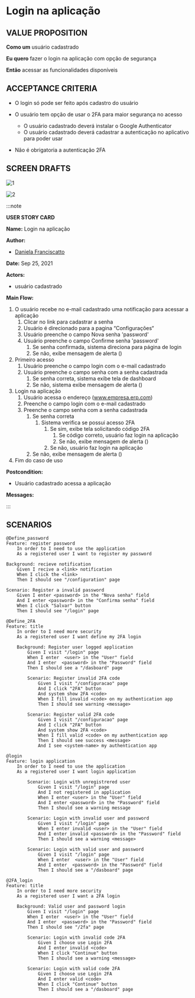 # Login na aplicação

## VALUE PROPOSITION

 **Como um** usuário cadastrado

 **Eu quero** fazer o login na aplicação com opção de segurança

 **Então** acessar as funcionalidades disponíveis

## ACCEPTANCE CRITERIA

- O login só pode ser feito após cadastro do usuário

- O usuário tem opção de usar o 2FA para maior segurança no acesso
    - O usuário cadastrado deverá instalar o Google Authenticator
    - O usuário cadastrado deverá cadastrar a autenticação no aplicativo para poder usar

- Não é obrigatoria a autenticação 2FA

## SCREEN DRAFTS

![1](/img/must-ERP/login.png)

![2](/img/must-ERP/login2.png)

:::note

**USER STORY CARD**

**Name:** Login na aplicação

**Author:** 

- [Daniela Franciscatto](https://github.com/danielaanjos) 

**Date:** Sep 25, 2021

**Actors:**  

- usuário cadastrado

**Main Flow:**

1. O usuário recebe no e-mail cadastrado uma notificação para acessar a aplicação
    1. Clicar no link para cadastrar a senha
    2. Usuário é direcionado para a pagina “Configurações“
    3. Usuário preenche o campo Nova senha 'password'
    4. Usuário preenche o campo Confirme senha 'password'
        1. Se senha confirmada, sistema direciona para página de login
        2. Se não, exibe mensagem de alerta ()
2. Primeiro acesso
    1. Usuário preenche o campo login com o e-mail cadastrado
    2. Usuário preenche o campo senha com a senha cadastrada
        1. Se senha correta, sistema exibe tela de dashboard
        2. Se não, sistema exibe mensagem de alerta ()
3. Login na aplicação
    1. Usuário acessa o endereço (www.empresa.erp.com)
    2. Preenche o campo login com o e-mail cadastrado
    3. Preenche o campo senha com a senha cadastrada
        1. Se senha correta
            1. Sistema verifica se possui acesso 2FA
                1. Se sim, exibe tela solicitando código 2FA
                    1. Se código correto, usuário faz login na aplicação
                    2. Se não, exibe mensagem de alerta ()
                2. Se não, usuário faz login na aplicação
        2. Se não, exibe mensagem de alerta ()
4. Fim do caso de uso

**Postcondition:**

- Usuário cadastrado acessa a aplicação

**Messages:**

:::

## SCENARIOS

```gherkin
@Define_password
Feature: register password
    In order to I need to use the application
    As a registered user I want to register my password

Background: recieve notification
    Given I recive a <link> notification
    When I click the <link>
    Then I should see "/configuration" page

Scenario: Register a invalid password
    Given I enter <password> in the "Nova senha" field
    And I enter <password> in the "Confirma senha" field
    When I click "Salvar" button
    Then I should see "/login" page

@Define_2FA
Feature: title
    In order to I need more security
    As a registered user I want define my 2FA login

    Background: Register user logged application
        Given I visit "/login" page
        When I enter  <user> in the "User" field
        And I enter  <password> in the "Password" field
        Then I should see a "/dasboard" page

        Scenario: Register invalid 2FA code
            Given I visit "/configuracao" page
            And I click "2FA" button
            And system show 2FA <code>
            When I fill invalid <code> on my authentication app
            Then I should see warning <message>

        Scenario: Register valid 2FA code
            Given I visit "/configuracao" page
            And I click "2FA" button
            And system show 2FA <code>
            When I fill valid <code> on my authentication app
            Then I should see success <message>
            And I see <system-name> my authentication app  
            
@login
Feature: login application
    In order to I need to use the application
    As a registered user I want login application

        Scenario: Login with unregistrered user
            Given I visit "/login" page
            And I not registered in application
            When I enter <user> in the "User" field
            And I enter <password> in the "Password" field
            Then I should see a warning message

        Scenario: Login with invalid user and password
            Given I visit "/login" page
            When I enter invalid <user> in the "User" field
            And I enter invalid <password> in the "Password" field
            Then I should see a warning <message>

        Scenario: Login with valid user and password
            Given I visit "/login" page
            When I enter  <user> in the "User" field
            And I enter  <password> in the "Password" field
            Then I should see a "/dasboard" page

@2FA_login
Feature: title
    In order to I need more security
    As a registered user I want a 2FA login

    Background: Valid user and password login
        Given I visit "/login" page
        When I enter  <user> in the "User" field
        And I enter  <password> in the "Password" field
        Then I should see "/2fa" page

        Scenario: Login with invalid code 2FA
            Given I choose use Login 2FA
            And I enter invalid <code>
            When I click "Continue" button
            Then I should see a warning <message>

        Scenario: Login with valid code 2FA
            Given I choose use Login 2FA
            And I enter valid <code>
            When I click "Continue" button
            Then I should see a "/dasboard" page 
```